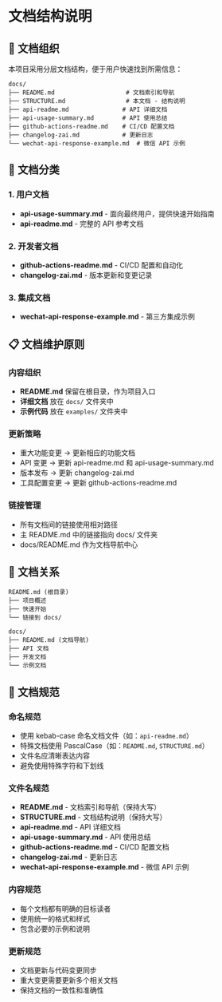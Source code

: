 # 文档结构说明

## 📁 文档组织

本项目采用分层文档结构，便于用户快速找到所需信息：

```
docs/
├── README.md                    # 文档索引和导航
├── STRUCTURE.md                 # 本文档 - 结构说明
├── api-readme.md               # API 详细文档
├── api-usage-summary.md        # API 使用总结
├── github-actions-readme.md    # CI/CD 配置文档
├── changelog-zai.md            # 更新日志
└── wechat-api-response-example.md  # 微信 API 示例
```

## 🎯 文档分类

### 1. 用户文档
- **api-usage-summary.md** - 面向最终用户，提供快速开始指南
- **api-readme.md** - 完整的 API 参考文档

### 2. 开发者文档
- **github-actions-readme.md** - CI/CD 配置和自动化
- **changelog-zai.md** - 版本更新和变更记录

### 3. 集成文档
- **wechat-api-response-example.md** - 第三方集成示例

## 📋 文档维护原则

### 内容组织
- **README.md** 保留在根目录，作为项目入口
- **详细文档** 放在 `docs/` 文件夹中
- **示例代码** 放在 `examples/` 文件夹中

### 更新策略
- 重大功能变更 → 更新相应的功能文档
- API 变更 → 更新 api-readme.md 和 api-usage-summary.md
- 版本发布 → 更新 changelog-zai.md
- 工具配置变更 → 更新 github-actions-readme.md

### 链接管理
- 所有文档间的链接使用相对路径
- 主 README.md 中的链接指向 docs/ 文件夹
- docs/README.md 作为文档导航中心

## 🔗 文档关系

```
README.md (根目录)
├── 项目概述
├── 快速开始
└── 链接到 docs/

docs/
├── README.md (文档导航)
├── API 文档
├── 开发文档
└── 示例文档
```

## 📝 文档规范

### 命名规范
- 使用 kebab-case 命名文档文件（如：`api-readme.md`）
- 特殊文档使用 PascalCase（如：`README.md`, `STRUCTURE.md`）
- 文件名应清晰表达内容
- 避免使用特殊字符和下划线

### 文件名规范
- **README.md** - 文档索引和导航（保持大写）
- **STRUCTURE.md** - 文档结构说明（保持大写）
- **api-readme.md** - API 详细文档
- **api-usage-summary.md** - API 使用总结
- **github-actions-readme.md** - CI/CD 配置文档
- **changelog-zai.md** - 更新日志
- **wechat-api-response-example.md** - 微信 API 示例

### 内容规范
- 每个文档都有明确的目标读者
- 使用统一的格式和样式
- 包含必要的示例和说明

### 更新规范
- 文档更新与代码变更同步
- 重大变更需要更新多个相关文档
- 保持文档的一致性和准确性
